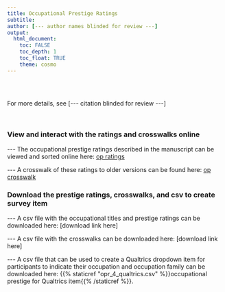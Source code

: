 ```yaml
---
title: Occupational Prestige Ratings
subtitle: 
author: [--- author names blinded for review ---]
output: 
  html_document:
    toc: FALSE
    toc_depth: 1
    toc_float: TRUE
    theme: cosmo
---
```


```{r load_packages, message=FALSE, warning=FALSE, include=FALSE} 

```

<br>

For more details, see [--- citation blinded for review ---]
<!-- 
<font size="2">Hughes, B. T., Srivastava, S., Leszko, M., & Condon, D. M. (under review). Occupational Prestige: The Psychosocial Indicator of Socioeconomic Status. *Journal TBD*.</font>
-->
<br>

### View and interact with the ratings and crosswalks online

--- The occupational prestige ratings described in the manuscript can be viewed and sorted online here:
[op ratings](https://occupational-prestige.github.io/opratings/opratings.html)

--- A crosswalk of these ratings to older versions can be found here:
[op crosswalk](https://occupational-prestige.github.io/opratings/opcrosswalk.html)

### Download the prestige ratings, crosswalks, and csv to create survey item

--- A csv file with the occupational titles and prestige ratings can be downloaded here: [download link here]

--- A csv file with the crosswalks can be downloaded here: [download link here]

--- A csv file that can be used to create a Qualtrics dropdown item for participants to indicate their occupation and occupation family can be downloaded here: {{% staticref "opr_4_qualtrics.csv" %}}occupational prestige for Qualtrics item{{% /staticref %}}.



